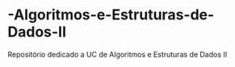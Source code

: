 # -Algoritmos-e-Estruturas-de-Dados-II
Repositório dedicado a UC de Algoritmos e Estruturas de Dados II
